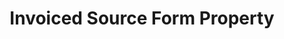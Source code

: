 ---
# -------------------------- #
#     USING THIS TEMPLATE    #
# -------------------------- #

## NEED HELP USING THIS TEMPLATE? SEE:
## https://docs-about-stitch-docs.netlify.com/reference/connect-templates/destination-form-property/
## FOR INSTRUCTIONS & REFERENCE INFO


# -------------------------- #
#        CONTENT TYPE        #
# -------------------------- #

content-type: "api-form"
form-type: "source"
key: "source-form-properties-invoiced-object"


# -------------------------- #
#        OBJECT INFO         #
# -------------------------- #

title: "Invoiced Source Form Property"
api-type: "platform.invoiced"
display-name: "Invoiced"

source-type: "saas"
docs-name: "invoiced"

description: ""

# -------------------------- #
#      OBJECT ATTRIBUTES     #
# -------------------------- #

# See these fields in _data/connect/common/all-sources.yml
# May also include applicable fields in _data/connect/common/all-sources.yml

object-attributes:
  - name: "api_key"
    type: "string"
    required: true
    description: |
      The user's {{ form-property.display-name }} API key. Refer to the [{{ form-property.display-name }} documentation]({{ doc-link | append: "#generate-api-key" }}) for instructions on generating this credential.
    value: "<{{ form-property.display-name | upcase }}_API_KEY>"

  - name: "sandbox"
    type: "string"
    required: false
    description: "If `true`, the {{ form-property.display-name }} instance is a sandbox."
    value: "false"
---